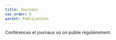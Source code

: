 ```yaml
---
title: Journaux
nav_order: 5
parent: Publications
---
```



Conférences et journaux où on publie régulièrement.